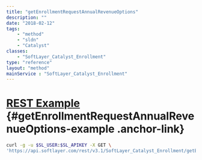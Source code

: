 ```yaml
---
title: "getEnrollmentRequestAnnualRevenueOptions"
description: ""
date: "2018-02-12"
tags:
    - "method"
    - "sldn"
    - "Catalyst"
classes:
    - "SoftLayer_Catalyst_Enrollment"
type: "reference"
layout: "method"
mainService : "SoftLayer_Catalyst_Enrollment"
---
```


# [REST Example](#getEnrollmentRequestAnnualRevenueOptions-example) <a href="/article/rest/"><i class="fas fa-question"></i></a> {#getEnrollmentRequestAnnualRevenueOptions-example .anchor-link} 
```bash
curl -g -u $SL_USER:$SL_APIKEY -X GET \
'https://api.softlayer.com/rest/v3.1/SoftLayer_Catalyst_Enrollment/getEnrollmentRequestAnnualRevenueOptions'
```
